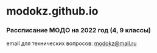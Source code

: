 # modokz.github.io
### Рассписание МОДО на 2022 год (4, 9 классы)
email для технических вопросов: <modokz@mail.ru>
